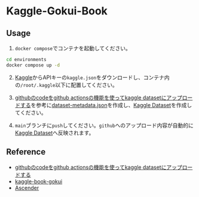# Kaggle-Gokui-Book

## Usage
1. `docker compose`でコンテナを起動してください。
```sh
cd environments
docker compose up -d
```

2. [Kaggle](https://www.kaggle.com/)からAPIキーの`kaggle.json`をダウンロードし、コンテナ内の`/root/.kaggle`以下に配置してください。

3. [githubのcodeをgithub actionsの機能を使ってkaggle datasetにアップロードする](https://zenn.dev/hattan0523/articles/c55dfd51bb81e5)を参考に[dataset-metadata.json](./upload_kaggle_dir/dataset-metadata.json)を作成し、[Kaggle Dataset](https://www.kaggle.com/datasets)を作成してください。

4. `main`ブランチに`push`してください。`github`へのアップロード内容が自動的に[Kaggle Dataset](https://www.kaggle.com/datasets)へ反映されます。

## Reference
- [githubのcodeをgithub actionsの機能を使ってkaggle datasetにアップロードする](https://zenn.dev/hattan0523/articles/c55dfd51bb81e5)
- [kaggle-book-gokui](https://github.com/smly/kaggle-book-gokui)
- [Ascender](https://github.com/cvpaperchallenge/Ascender)